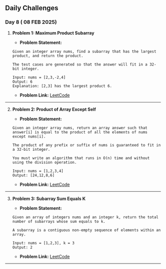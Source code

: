 ## Daily Challenges

### Day 8 ( 08 FEB 2025)

1. **Problem 1: Maximum Product Subarray**
   - **Problem Statement:** 
   
   ````
   Given an integer array nums, find a subarray that has the largest product, and return the product.

   The test cases are generated so that the answer will fit in a 32-bit integer.

   Input: nums = [2,3,-2,4]
   Output: 6
   Explanation: [2,3] has the largest product 6.

   ````
   - **Problem Link:** [LeetCode](https://leetcode.com/problems/maximum-product-subarray/description/)
---

2. **Problem 2: Product of Array Except Self**
   - **Problem Statement:** 
   
   ```
   Given an integer array nums, return an array answer such that answer[i] is equal to the product of all the elements of nums except nums[i].

   The product of any prefix or suffix of nums is guaranteed to fit in a 32-bit integer.

   You must write an algorithm that runs in O(n) time and without using the division operation.

   Input: nums = [1,2,3,4]
   Output: [24,12,8,6]

   ```
   - **Problem Link:** [LeetCode](https://leetcode.com/problems/product-of-array-except-self/description/)
---

3. **Problem 3: Subarray Sum Equals K**
   - **Problem Statement:** 
   
   ````
   Given an array of integers nums and an integer k, return the total number of subarrays whose sum equals to k.

   A subarray is a contiguous non-empty sequence of elements within an array.

   Input: nums = [1,2,3], k = 3
   Output: 2

   ````
   - **Problem Link:** [LeetCode](https://leetcode.com/problems/subarray-sum-equals-k/description/)
   
---